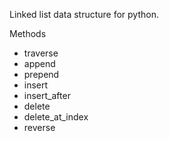Linked list data structure for python.

Methods

- traverse
- append
- prepend
- insert
- insert_after
- delete
- delete_at_index
- reverse
